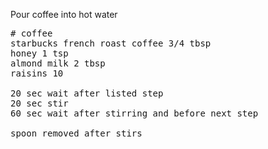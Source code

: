 Pour coffee into hot water

<pre>
# coffee
starbucks french roast coffee 3/4 tbsp
honey 1 tsp
almond milk 2 tbsp
raisins 10

20 sec wait after listed step
20 sec stir
60 sec wait after stirring and before next step

spoon removed after stirs
</pre>
